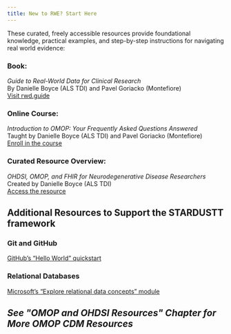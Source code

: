 ```yaml
---
title: New to RWE? Start Here
---
```


These curated, freely accessible resources provide foundational knowledge, practical examples, and step-by-step instructions for navigating real world evidence:

### **Book:**  
  *Guide to Real-World Data for Clinical Research*  
  By Danielle Boyce (ALS TDI) and Pavel Goriacko (Montefiore)  
  [Visit rwd.guide](https://rwd.guide/)

### **Online Course:**  
  *Introduction to OMOP: Your Frequently Asked Questions Answered*  
  Taught by Danielle Boyce (ALS TDI) and Pavel Goriacko (Montefiore)  
  [Enroll in the course](https://ilearn.tuftsctsi.org/product?catalog=D1RS_2025_18)

### **Curated Resource Overview:**  
  *OHDSI, OMOP, and FHIR for Neurodegenerative Disease Researchers*  
  Created by Danielle Boyce (ALS TDI)  
  [Access the resource](https://view.genially.com/6655cfe3a5fcfd00138cc914/interactive-content-ohdsi-omop-and-fhir-for-neurodegenerative-disease-researchers)

## Additional Resources to Support the STARDUSTT framework
### Git and GitHub
  [GitHub’s “Hello World” quickstart](https://docs.github.com/en/get-started/quickstart/hello-world)


### Relational Databases
  [Microsoft’s “Explore relational data concepts” module](https://learn.microsoft.com/en-us/training/modules/explore-relational-data-offerings/)


## ***See "OMOP and OHDSI Resources" Chapter for More OMOP CDM Resources***
